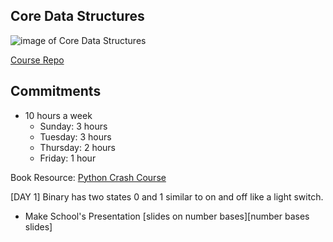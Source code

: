 ## Core Data Structures
![image of Core Data Structures](/img/Streams_of_light.jpg)

[Course Repo](https://github.com/campbellmarianna/CS-1.3-Core-Data-Structures)

## Commitments
- 10 hours a week
    - Sunday: 3 hours
    - Tuesday: 3 hours
    - Thursday: 2 hours
    - Friday: 1 hour

Book Resource: [Python Crash Course](http://bedford-computing.co.uk/learning/wp-content/uploads/2015/10/No.Starch.Python.Oct_.2015.ISBN_.1593276036.pdf)

[DAY 1] Binary has two states 0 and 1 similar to on and off like a light switch.
- Make School's Presentation [slides on number bases][number bases slides]
